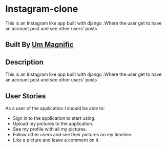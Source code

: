# Instagram-clone
This is an Instagram like app built with django .Where the user get to have an account post and see other users' posts
## Built By [Um Magnific](https://github.com/Magnific7/)
## Description
This is an Instagram like app built with django .Where the user get to have an account post and see other users' posts

## User Stories
As a user of the application I should be able to:

* Sign in to the application to start using.
* Upload my pictures to the application.
* See my profile with all my pictures.
* Follow other users and see their pictures on my timeline.
* Like a picture and leave a comment on it.
